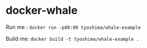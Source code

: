 # docker-whale

Run me : `docker run -p80:80 tyoshima/whale-example`

Build me: `docker build -t tyoshima/whale-example .`
